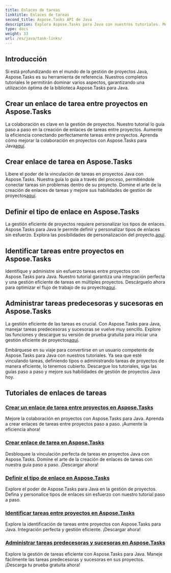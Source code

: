 ```yaml
---
title: Enlaces de tareas
linktitle: Enlaces de tareas
second_title: Aspose.Tasks API de Java
description: Explora Aspose.Tasks para Java con nuestros tutoriales. Mejore la colaboración, defina tipos de vínculos y administre tareas sin problemas. ¡Aumente la eficiencia de su proyecto ahora!
type: docs
weight: 33
url: /es/java/task-links/
---
```

## Introducción

Si está profundizando en el mundo de la gestión de proyectos Java, Aspose.Tasks es su herramienta de referencia. Nuestros completos tutoriales le permitirán dominar varios aspectos, garantizando una utilización óptima de la biblioteca Aspose.Tasks para Java.

## Crear un enlace de tarea entre proyectos en Aspose.Tasks
La colaboración es clave en la gestión de proyectos. Nuestro tutorial lo guía paso a paso en la creación de enlaces de tareas entre proyectos. Aumente la eficiencia conectando perfectamente tareas entre proyectos. Aprenda cómo mejorar la colaboración en proyectos con Aspose.Tasks para Java[aquí](./create-cross-project-task-link/).

## Crear enlace de tarea en Aspose.Tasks
 Libere el poder de la vinculación de tareas en proyectos Java con Aspose.Tasks. Nuestra guía lo guía a través del proceso, permitiéndole conectar tareas sin problemas dentro de su proyecto. Domine el arte de la creación de enlaces de tareas y mejore sus habilidades de gestión de proyectos[aquí](./create-task-link/).

## Definir el tipo de enlace en Aspose.Tasks
 La gestión eficiente de proyectos requiere personalizar los tipos de enlaces. Aspose.Tasks para Java le permite definir y personalizar tipos de enlaces sin esfuerzo. Explora las posibilidades de personalización del proyecto.[aquí](./define-link-type/).

## Identificar tareas entre proyectos en Aspose.Tasks
Identifique y administre sin esfuerzo tareas entre proyectos con Aspose.Tasks para Java. Nuestro tutorial garantiza una integración perfecta y una gestión eficiente de tareas en múltiples proyectos. Descárguelo ahora para optimizar el flujo de trabajo de su proyecto[aquí](./identify-cross-project-tasks/).

## Administrar tareas predecesoras y sucesoras en Aspose.Tasks
 La gestión eficiente de las tareas es crucial. Con Aspose.Tasks para Java, manejar tareas predecesoras y sucesoras se vuelve muy sencillo. Explore las funciones y descargue su versión de prueba gratuita para iniciar una gestión eficiente de proyectos[aquí](./predecessor-successor-tasks/).

Embárquese en su viaje para convertirse en un usuario competente de Aspose.Tasks para Java con nuestros tutoriales. Ya sea que esté vinculando tareas, definiendo tipos o administrando tareas de proyectos de manera eficiente, lo tenemos cubierto. Descargue los tutoriales, siga las guías paso a paso y mejore sus habilidades de gestión de proyectos Java hoy.
## Tutoriales de enlaces de tareas
### [Crear un enlace de tarea entre proyectos en Aspose.Tasks](./create-cross-project-task-link/)
Mejore la colaboración en proyectos con Aspose.Tasks para Java. Aprenda a crear enlaces de tareas entre proyectos paso a paso. ¡Aumente la eficiencia ahora!
### [Crear enlace de tarea en Aspose.Tasks](./create-task-link/)
Desbloquee la vinculación perfecta de tareas en proyectos Java con Aspose.Tasks. Domine el arte de la creación de enlaces de tareas con nuestra guía paso a paso. ¡Descargar ahora!
### [Definir el tipo de enlace en Aspose.Tasks](./define-link-type/)
Explore el poder de Aspose.Tasks para Java en la gestión de proyectos. Defina y personalice tipos de enlaces sin esfuerzo con nuestro tutorial paso a paso.
### [Identificar tareas entre proyectos en Aspose.Tasks](./identify-cross-project-tasks/)
Explore la identificación de tareas entre proyectos con Aspose.Tasks para Java. Integración perfecta y gestión eficiente. ¡Descargar ahora!
### [Administrar tareas predecesoras y sucesoras en Aspose.Tasks](./predecessor-successor-tasks/)
Explore la gestión de tareas eficiente con Aspose.Tasks para Java. Maneje fácilmente las tareas predecesoras y sucesoras en sus proyectos. ¡Descarga tu prueba gratuita ahora!